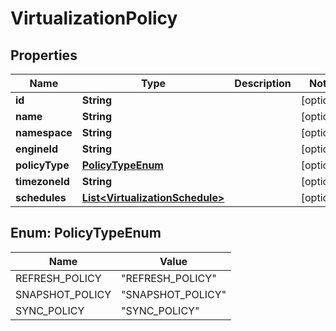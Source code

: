 

# VirtualizationPolicy


## Properties

Name | Type | Description | Notes
------------ | ------------- | ------------- | -------------
**id** | **String** |  |  [optional]
**name** | **String** |  |  [optional]
**namespace** | **String** |  |  [optional]
**engineId** | **String** |  |  [optional]
**policyType** | [**PolicyTypeEnum**](#PolicyTypeEnum) |  |  [optional]
**timezoneId** | **String** |  |  [optional]
**schedules** | [**List&lt;VirtualizationSchedule&gt;**](VirtualizationSchedule.md) |  |  [optional]



## Enum: PolicyTypeEnum

Name | Value
---- | -----
REFRESH_POLICY | &quot;REFRESH_POLICY&quot;
SNAPSHOT_POLICY | &quot;SNAPSHOT_POLICY&quot;
SYNC_POLICY | &quot;SYNC_POLICY&quot;



